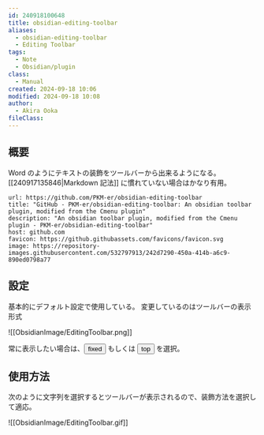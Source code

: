 ```yaml
---
id: 240918100648
title: obsidian-editing-toolbar
aliases:
  - obsidian-editing-toolbar
  - Editing Toolbar
tags:
  - Note
  - Obsidian/plugin
class:
  - Manual
created: 2024-09-18 10:06
modified: 2024-09-18 10:08
author:
  - Akira Ooka
fileClass: 
---
```

## 概要
Word のようにテキストの装飾をツールバーから出来るようになる。
[[240917135846|Markdown 記法]] に慣れていない場合はかなり有用。

```cardlink
url: https://github.com/PKM-er/obsidian-editing-toolbar
title: "GitHub - PKM-er/obsidian-editing-toolbar: An obsidian toolbar plugin, modified from the Cmenu plugin"
description: "An obsidian toolbar plugin, modified from the Cmenu plugin - PKM-er/obsidian-editing-toolbar"
host: github.com
favicon: https://github.githubassets.com/favicons/favicon.svg
image: https://repository-images.githubusercontent.com/532797913/242d7290-450a-414b-a6c9-890ed0798a77
```

## 設定
基本的にデフォルト設定で使用している。
変更しているのはツールバーの表示形式

![[ObsidianImage/EditingToolbar.png]]

常に表示したい場合は、<button>fixed</button> もしくは <button>top</button> を選択。

## 使用方法
次のように文字列を選択するとツールバーが表示されるので、装飾方法を選択して適応。

![[ObsidianImage/EditingToolbar.gif]]

